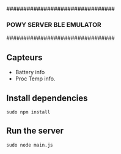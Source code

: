 
################################
### POWY SERVER BLE EMULATOR ###
################################

## Capteurs ##
- Battery info
- Proc Temp info.


## Install dependencies ##

    sudo npm install

## Run the server ##

    sudo node main.js
